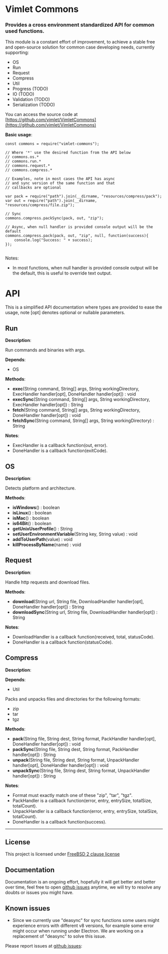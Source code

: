 # Vimlet Commons

### Provides a cross environment standardized API for common used functions. 

This module is a constant effort of improvement, to achieve a stable free and open-source solution for common case developing needs, currently supporting:

- OS
- Run
- Request
- Compress
- Util
- Progress (TODO)
- IO (TODO)
- Validation (TODO)
- Serialization (TODO)

You can access the source code at [https://github.com/vimlet/VimletCommons](https://github.com/vimlet/VimletCommons)

**Basic usage**:

```
const commons = require("vimlet-commons");

// Where '*' use the desired function from the API below
// commons.os.*
// commons.run.*
// commons.request.*
// commons.compress.*

// Examples, note in most cases the API has async
// and sync version of the same function and that
// callbacks are optional

var pack = require("path").join(__dirname, "resources/compress/pack");
var out = require("path").join(__dirname, "resources/compress/file.zip");

// Sync
commons.compress.packSync(pack, out, "zip");

// Async, when null handler is provided console output will be the default
commons.compress.pack(pack, out, "zip", null, function(success){
    console.log("Success: " + success);
});


```

Notes:
- In most functions, when null handler is provided console output will be the default, this is useful to override text output.

# API

This is a simplified API documentation where types are provided to ease the usage, note [opt] denotes optional or nullable parameters.

## Run

**Description**:

Run commands and binaries with args.

**Depends**:
- OS

**Methods**:
- **exec**(String command, String[] args, String workingDirectory, ExecHandler handler[opt], DoneHandler handler[opt]) : void
- **execSync**(String command, String[] args, String workingDirectory, ExecHandler handler[opt]) : String
- **fetch**(String command, String[] args, String workingDirectory, DoneHandler handler[opt]) : void
- **fetchSync**(String command, String[] args, String workingDirectory) : String

**Notes**:
- ExecHandler is a callback function(out, error).
- DoneHandler is a callback function(exitCode).

## OS

**Description**:

Detects platform and architecture.

**Methods**:
- **isWindows**() : boolean
- **isLinux**() : boolean
- **isMac**() : boolean
- **is64Bit**() : boolean
- **getUnixUserProfile**() : String
- **setUserEnvironmentVariable**(String key, String value) : void
- **addToUserPath**(value) : void
- **killProcessByName**(name) : void

## Request

**Description**:

Handle http requests and download files.

**Methods**:
- **download**(String url, String file, DownloadHandler handler[opt], DoneHandler handler[opt]) : String
- **downloadSync**(String url, String file, DownloadHandler handler[opt]) : String

**Notes**:
- DownloadHandler is a callback function(received, total, statusCode).
- DoneHandler is a callback function(statusCode).

## Compress

**Description**:

**Depends**:
- Util

Packs and unpacks files and directories for the following formats:
- zip
- tar
- tgz

**Methods**:
- **pack**(String file, String dest, String format, PackHandler handler[opt],  DoneHandler handler[opt]) : void
- **packSync**(String file, String dest, String format, PackHandler handler[opt]) : String
- **unpack**(String file, String dest, String format, UnpackHandler handler[opt],  DoneHandler handler[opt]) : void
- **unpackSync**(String file, String dest, String format, UnpackHandler handler[opt]) : String

**Notes**:
- Format must exactly match one of these "zip", "tar", "tgz".
- PackHandler is a callback function(error, entry, entrySize, totalSize, totalCount).
- UnpackHandler is a callback function(error, entry, entrySize, totalSize, totalCount).
- DoneHandler is a callback function(success).

--------------------------------------------------------------------------


## License 
This project is licensed under [FreeBSD 2 clause license](https://spdx.org/licenses/BSD-2-Clause-FreeBSD.html#licenseText)

## Documentation
Documentation is an ongoing effort, hopefully it will get better and better over time, feel free to open 
[github issues](https://github.com/vimlet/VimletCommons) anytime, we will try to resolve any doubts or issues you might have.

## Known issues
- Since we currently use "deasync" for sync functions some users might experience errors with different v8 versions, for example some error might occur when running under Electron. We are working on a replacement of "deasync" to solve this issue.

Please report issues at [github issues](https://github.com/vimlet/VimletCommons):
